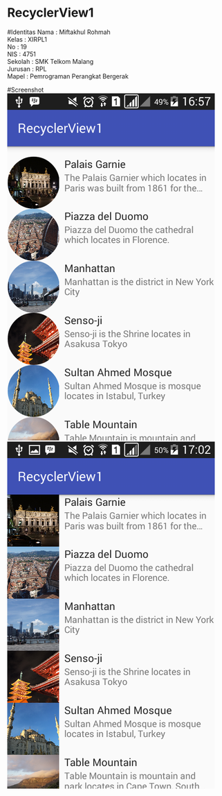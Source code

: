 # RecyclerView1

#Identitas 
Nama : Miftakhul Rohmah<br>
Kelas : XIRPL1<br>
No : 19<br>
NIS : 4751<br>
Sekolah : SMK Telkom Malang<br>
Jurusan : RPL<br>
Mapel : Pemrograman Perangkat Bergerak<br>

#Screenshot
![Screenshot](https://github.com/miftakhulrohmah/RecyclerView1/blob/master/mdl11%20(3).png) <br>
![Screenshot](https://github.com/miftakhulrohmah/RecyclerView1/blob/master/mdl11%20(4).png) <br>
